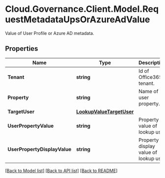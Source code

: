 # Cloud.Governance.Client.Model.RequestMetadataUpsOrAzureAdValue
Value of User Profile or Azure AD metadata.
## Properties

Name | Type | Description | Notes
------------ | ------------- | ------------- | -------------
**Tenant** | **string** | Id of Office365 tenant. | [optional] [readonly] 
**Property** | **string** | Name of user property. | [optional] [readonly] 
**TargetUser** | [**LookupValueTargetUser**](LookupValueTargetUser.md) |  | [optional] 
**UserPropertyValue** | **string** | Property value of lookup user | [optional] 
**UserPropertyDisplayValue** | **string** | Property display value of lookup user | [optional] 

[[Back to Model list]](../README.md#documentation-for-models) [[Back to API list]](../README.md#documentation-for-api-endpoints) [[Back to README]](../README.md)

